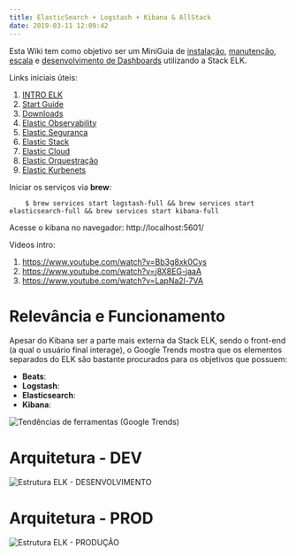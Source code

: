 ```yaml
---
title: ElasticSearch + Logstash + Kibana & AllStack
date: 2019-03-11 12:09:42
---
```

Esta Wiki tem como objetivo ser um MiniGuia de [instalação](/elk/instalacao), [manutenção](/elk/manutencao), [escala](/elk/escala) e [desenvolvimento de Dashboards](/elk/desenvolvimento) utilizando a Stack ELK.

Links iniciais úteis: 
1. [INTRO ELK](https://www.elastic.co/pt/elasticon/tour/2020/sao-paulo/opening-keynote?ultron=all-elastic&hulk=cpc&blade=linkedin)
1. [Start Guide](https://www.elastic.co/pt/start)
1. [Downloads](https://www.elastic.co/pt/downloads/)
1. [Elastic Observability](https://www.elastic.co/pt/observability)
1. [Elastic Segurança](https://www.elastic.co/pt/security)
1. [Elastic Stack](https://www.elastic.co/pt/elastic-stack)
1. [Elastic Cloud](https://www.elastic.co/pt/cloud/)
1. [Elastic Orquestração](https://www.elastic.co/pt/ece)
1. [Elastic Kurbenets](https://www.elastic.co/pt/elastic-cloud-kubernetes)

Iniciar os serviços via __brew__:
```shell script
    $ brew services start logstash-full && brew services start elasticsearch-full && brew services start kibana-full
```

Acesse o kibana no navegador: http://localhost:5601/

Videos intro:
1. https://www.youtube.com/watch?v=Bb3g8xk0Cys
1. https://www.youtube.com/watch?v=j8X8EG-jaaA
1. https://www.youtube.com/watch?v=LapNa2l-7VA

# Relevância e Funcionamento
Apesar do Kibana ser a parte mais externa da Stack ELK, sendo o front-end (a qual o usuário final interage), o Google Trends mostra que os elementos separados do ELK são bastante procurados para os objetivos que possuem:
* __Beats__: 
* __Logstash__:
* __Elasticsearch__:
* __Kibana__:

![Tendências de ferramentas (Google Trends)](/elk/images/google-trends-elk.png)

# Arquitetura - DEV
![Estrutura ELK - DESENVOLVIMENTO](/elk/images/elk-arch-development.png)

# Arquitetura - PROD
![Estrutura ELK - PRODUÇÃO](/elk/images/elk-arch-production.png) 
